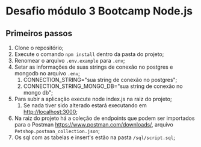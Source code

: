# Desafio módulo 3 Bootcamp Node.js

## Primeiros passos

1. Clone o repositório;
2. Execute o comando `npm install` dentro da pasta do projeto;
3. Renomear o arquivo `.env.example` para `.env`;
4. Setar as informações de suas strings de conexão no postgres e mongodb no arquivo `.env`;
   1. CONNECTION_STRING="sua string de conexão no postgres";
   2. CONNECTION_STRING_MONGO_DB="sua string de conexão no mongo db";
5. Para subir a aplicação execute node index.js na raiz do projeto;
   1. Se nada tiver sido alterado estará executando em <http://localhost:3000>;
6. Na raiz do projeto há a coleção de endpoints que podem ser importados para o Postman <https://www.postman.com/downloads/>, arquivo `Petshop.postman_collection.json`;
7. Os sql com as tabelas e insert's estão na pasta `/sql/script.sql`;
